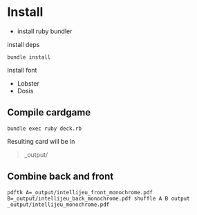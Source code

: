 # Install

- install ruby bundler

install deps

```
bundle install
```

Install font
- Lobster
- Dosis

## Compile cardgame

```
bundle exec ruby deck.rb
```

Resulting card will be in 
> _output/


## Combine back and front

```
pdftk A=_output/intellijeu_front_monochrome.pdf B=_output/intellijeu_back_monochrome.pdf shuffle A B output _output/intellijeu_monochrome.pdf
```

